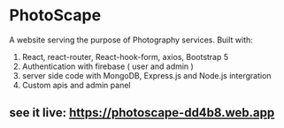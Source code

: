 # PhotoScape

A website serving the purpose of Photography services. Built with: 
1. React, react-router, React-hook-form, axios, Bootstrap 5
2. Authentication with firebase ( user and admin )
3. server side code with MongoDB, Express.js and Node.js intergration
4.  Custom apis and admin panel

## see it live: https://photoscape-dd4b8.web.app
